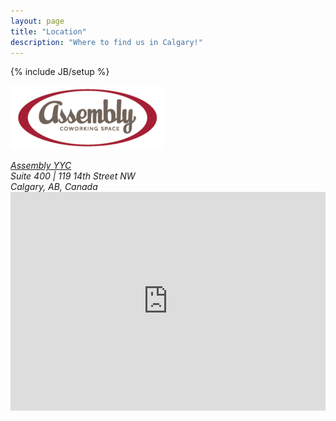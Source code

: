 ```yaml
---
layout: page
title: "Location"
description: "Where to find us in Calgary!"
---
```

{% include JB/setup %}

![Assembly Coworking Space](/assets/images/assembly-logo.png)

<address>
  <a href="http://www.assemblycs.com">Assembly YYC</a><br />
  Suite 400  |  119 14th Street NW<br />
  Calgary, AB, Canada
</address>

<iframe width="100%" height="350" frameborder="0" scrolling="no" marginheight="0" marginwidth="0" src="https://maps.google.ca/maps?f=q&amp;source=s_q&amp;hl=en&amp;geocode=&amp;q=119+14th+Street+Northwest,+Calgary,+AB&amp;aq=0&amp;oq=119+14th+Street+NW&amp;sll=51.013117,-114.088499&amp;sspn=0.661826,1.674042&amp;t=h&amp;ie=UTF8&amp;hq=&amp;hnear=119+14+St+NW,+Calgary,+Division+No.+6,+Alberta+T2N&amp;z=14&amp;ll=51.05309,-114.094895&amp;output=embed">
</iframe>
